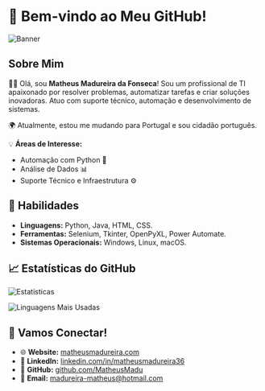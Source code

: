 # 👋 Bem-vindo ao Meu GitHub!

![Banner](https://via.placeholder.com/800x200.png?text=Bem-vindo+ao+meu+GitHub)

## Sobre Mim

👨‍💻 Olá, sou **Matheus Madureira da Fonseca**! Sou um profissional de TI apaixonado por resolver problemas, automatizar tarefas e criar soluções inovadoras. Atuo com suporte técnico, automação e desenvolvimento de sistemas.

🌍 Atualmente, estou me mudando para Portugal e sou cidadão português.

💡 **Áreas de Interesse:**
- Automação com Python 🐍
- Análise de Dados 📊
- Suporte Técnico e Infraestrutura ⚙️

## 🌟 Habilidades

- **Linguagens:** Python, Java, HTML, CSS.
- **Ferramentas:** Selenium, Tkinter, OpenPyXL, Power Automate.
- **Sistemas Operacionais:** Windows, Linux, macOS.

## 📈 Estatísticas do GitHub

![Estatísticas](https://github-readme-stats.vercel.app/api?username=MatheusMadu&show_icons=true&theme=radical)

![Linguagens Mais Usadas](https://github-readme-stats.vercel.app/api/top-langs/?username=MatheusMadu&layout=compact&theme=radical)

## 🤝 Vamos Conectar!

- 🌐 **Website:** [matheusmadureira.com](https://www.matheusmadureira.com)
- 💼 **LinkedIn:** [linkedin.com/in/matheusmadureira36](https://www.linkedin.com/in/matheusmadureira36)
- 🐙 **GitHub:** [github.com/MatheusMadu](https://github.com/MatheusMadu)
- 📧 **Email:** madureira-matheus@hotmail.com
